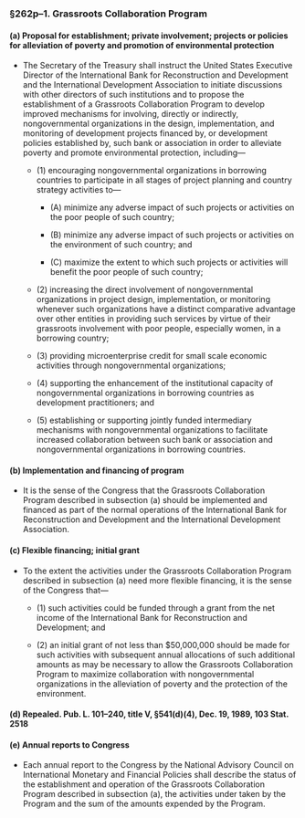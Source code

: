 ### §262p–1. Grassroots Collaboration Program
#### (a) Proposal for establishment; private involvement; projects or policies for alleviation of poverty and promotion of environmental protection
* The Secretary of the Treasury shall instruct the United States Executive Director of the International Bank for Reconstruction and Development and the International Development Association to initiate discussions with other directors of such institutions and to propose the establishment of a Grassroots Collaboration Program to develop improved mechanisms for involving, directly or indirectly, nongovernmental organizations in the design, implementation, and monitoring of development projects financed by, or development policies established by, such bank or association in order to alleviate poverty and promote environmental protection, including—

  * (1) encouraging nongovernmental organizations in borrowing countries to participate in all stages of project planning and country strategy activities to—

    * (A) minimize any adverse impact of such projects or activities on the poor people of such country;

    * (B) minimize any adverse impact of such projects or activities on the environment of such country; and

    * (C) maximize the extent to which such projects or activities will benefit the poor people of such country;


  * (2) increasing the direct involvement of nongovernmental organizations in project design, implementation, or monitoring whenever such organizations have a distinct comparative advantage over other entities in providing such services by virtue of their grassroots involvement with poor people, especially women, in a borrowing country;

  * (3) providing microenterprise credit for small scale economic activities through nongovernmental organizations;

  * (4) supporting the enhancement of the institutional capacity of nongovernmental organizations in borrowing countries as development practitioners; and

  * (5) establishing or supporting jointly funded intermediary mechanisms with nongovernmental organizations to facilitate increased collaboration between such bank or association and nongovernmental organizations in borrowing countries.

#### (b) Implementation and financing of program
* It is the sense of the Congress that the Grassroots Collaboration Program described in subsection (a) should be implemented and financed as part of the normal operations of the International Bank for Reconstruction and Development and the International Development Association.

#### (c) Flexible financing; initial grant
* To the extent the activities under the Grassroots Collaboration Program described in subsection (a) need more flexible financing, it is the sense of the Congress that—

  * (1) such activities could be funded through a grant from the net income of the International Bank for Reconstruction and Development; and

  * (2) an initial grant of not less than $50,000,000 should be made for such activities with subsequent annual allocations of such additional amounts as may be necessary to allow the Grassroots Collaboration Program to maximize collaboration with nongovernmental organizations in the alleviation of poverty and the protection of the environment.

#### (d) Repealed. Pub. L. 101–240, title V, §541(d)(4), Dec. 19, 1989, 103 Stat. 2518
#### (e) Annual reports to Congress
* Each annual report to the Congress by the National Advisory Council on International Monetary and Financial Policies shall describe the status of the establishment and operation of the Grassroots Collaboration Program described in subsection (a), the activities under taken by the Program and the sum of the amounts expended by the Program.